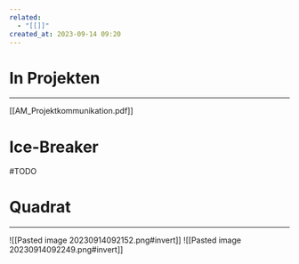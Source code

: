 ```yaml
---
related:
  - "[[]]"
created_at: 2023-09-14 09:20
---
```

# In Projekten
---
[[AM_Projektkommunikation.pdf]]

# Ice-Breaker
#TODO 

# Quadrat
---
![[Pasted image 20230914092152.png#invert]]
![[Pasted image 20230914092249.png#invert]]